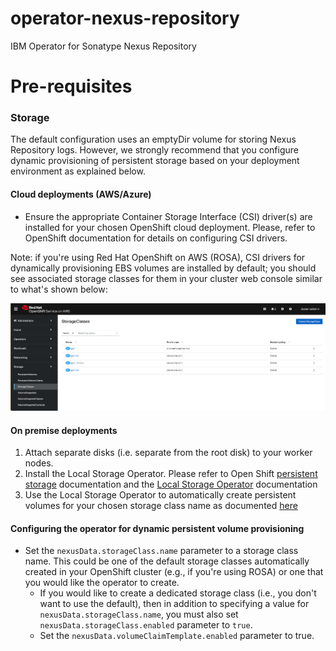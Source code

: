 # operator-nexus-repository
IBM Operator for Sonatype Nexus Repository

# Pre-requisites

### Storage
The default configuration uses an emptyDir volume for storing Nexus Repository logs. However, we strongly recommend that 
you configure dynamic provisioning of persistent storage based on your deployment environment as explained below.
    
#### Cloud deployments (AWS/Azure)
* Ensure the appropriate Container Storage Interface (CSI) driver(s) are installed for your chosen OpenShift cloud deployment. Please, refer to OpenShift documentation for details on configuring CSI drivers. 
  
Note: if you're using Red Hat OpenShift on AWS (ROSA), CSI drivers for dynamically provisioning EBS volumes are installed by default; you should see associated storage classes for them in your cluster web console similar to what's shown below:

  ![ROSA Default Storage Classe](doc%2Fimages%2Frosa%20default%20storage%20classes.png)

#### On premise deployments
1. Attach separate disks (i.e. separate from the root disk) to your worker nodes.
2. Install the Local Storage Operator. Please refer to Open Shift [persistent storage](https://docs.openshift.com/container-platform/4.13/storage/persistent_storage/persistent_storage_local/persistent-storage-local.html) documentation
  and the [Local Storage Operator](https://github.com/openshift/local-storage-operator) documentation
3. Use the Local Storage Operator to automatically create persistent volumes for your chosen storage class name as documented [here](https://docs.openshift.com/container-platform/4.13/storage/persistent_storage/persistent_storage_local/persistent-storage-local.html)

#### Configuring the operator for dynamic persistent volume provisioning
* Set the `nexusData.storageClass.name` parameter to a storage class name. This could be one of the default storage classes automatically created in your OpenShift cluster (e.g., if you're using ROSA) or one that you would like the operator to create. 
  * If you would like to create a dedicated storage class (i.e., you don't want to use the default), then in addition to specifying a value for `nexusData.storageClass.name`, you must also set `nexusData.storageClass.enabled` parameter to `true`.
  * Set the `nexusData.volumeClaimTemplate.enabled` parameter to true.